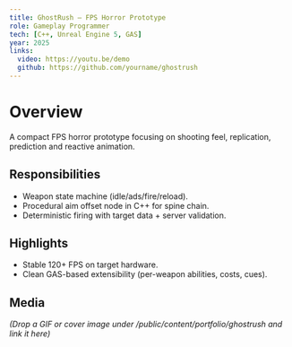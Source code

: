 ```yaml
---
title: GhostRush — FPS Horror Prototype
role: Gameplay Programmer
tech: [C++, Unreal Engine 5, GAS]
year: 2025
links:
  video: https://youtu.be/demo
  github: https://github.com/yourname/ghostrush
---
```


# Overview
A compact FPS horror prototype focusing on shooting feel, replication, prediction and reactive animation.

## Responsibilities
- Weapon state machine (idle/ads/fire/reload).
- Procedural aim offset node in C++ for spine chain.
- Deterministic firing with target data + server validation.

## Highlights
- Stable 120+ FPS on target hardware.
- Clean GAS-based extensibility (per-weapon abilities, costs, cues).

## Media
*(Drop a GIF or cover image under /public/content/portfolio/ghostrush and link it here)*
